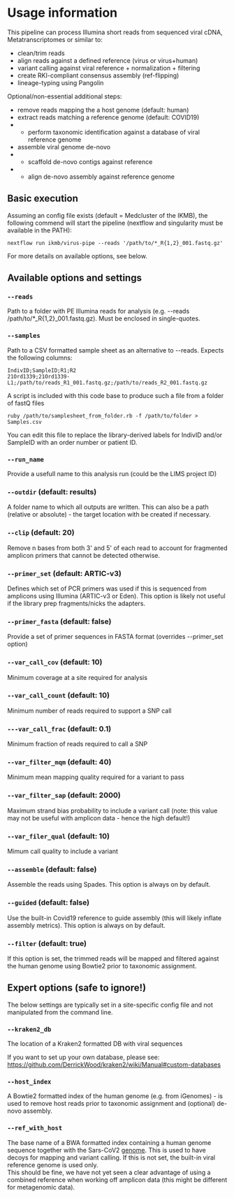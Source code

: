 # Usage information

This pipeline can process Illumina short reads from sequenced viral cDNA, Metatranscriptomes or similar to:

* clean/trim reads
* align reads against a defined reference (virus or virus+human)
* variant calling against viral reference + normalization + filtering
* create RKI-compliant consensus assembly (ref-flipping)
* lineage-typing using Pangolin

Optional/non-essential additional steps:

* remove reads mapping the a host genome (default: human)
* extract reads matching a reference genome (default: COVID19)
* - perform taxonomic identification against a database of viral reference genome
* assemble viral genome de-novo
* - scaffold de-novo contigs against reference
* - align de-novo assembly against reference genome

## Basic execution

Assuming an config file exists (default = Medcluster of the IKMB), the following commend will start the pipeline (nextflow and singularity must be available in the PATH):

`nextflow run ikmb/virus-pipe --reads '/path/to/*_R{1,2}_001.fastq.gz'`

For more details on available options, see below.

## Available options and settings

### `--reads` 
Path to a folder with PE Illumina reads for analysis (e.g. --reads /path/to/*_R{1,2}_001.fastq.gz). Must be enclosed in single-quotes.

### `--samples`
Path to a CSV formatted sample sheet as an alternative to --reads. Expects the following columns:

```
IndivID;SampleID;R1;R2
21Ord1339;21Ord1339-L1;/path/to/reads_R1_001.fastq.gz;/path/to/reads_R2_001.fastq.gz
```

A script is included with this code base to produce such a file from a folder of fastQ files


```
ruby /path/to/samplesheet_from_folder.rb -f /path/to/folder > Samples.csv
```

You can edit this file to replace the library-derived labels for IndivID and/or SampleID with an order number or patient ID. 

### `--run_name`
Provide a usefull name to this analysis run (could be the LIMS project ID)

### `--outdir` (default: results)
A folder name to which all outputs are written. This can also be a path (relative or absolute) - the target location with be created if necessary. 

### `--clip` (default: 20)
Remove n bases from both 3' and 5' of each read to account for fragmented amplicon primers that cannot be detected otherwise.

### `--primer_set` (default: ARTIC-v3)
Defines which set of PCR primers was used if this is sequenced from amplicons using Illumina (ARTIC-v3 or Eden). This option is likely not useful if the library prep fragments/nicks the adapters.

### `--primer_fasta` (default: false)
Provide a set of primer sequences in FASTA format (overrides --primer_set option)

### `--var_call_cov` (default: 10)
Minimum coverage at a site required for analysis

### `--var_call_count` (default: 10)
Minimum number of reads required to support a SNP call

### `---var_call_frac` (default: 0.1)
Minimum fraction of reads required to call a SNP

### `--var_filter_mqm` (default: 40)
Minimum mean mapping quality required for a variant to pass

### `--var_filter_sap` (default: 2000)
Maximum strand bias probability to include a variant call (note: this value may not be useful with amplicon data - hence the high default!)

### `--var_filer_qual` (default: 10)
Mimum call quality to include a variant

### `--assemble` (default: false)
Assemble the reads using Spades. This option is always on by default.

### `--guided` (default: false)
Use the built-in Covid19 reference to guide assembly (this will likely inflate assembly metrics). This option is always on by default. 

### `--filter` (default: true)
If this option is set, the trimmed reads will be mapped and filtered against the human genome using Bowtie2 prior to taxonomic assignment.

## Expert options (safe to ignore!)

The below settings are typically set in a site-specific config file and not manipulated from the command line. 

### `--kraken2_db` 
The location of a Kraken2 formatted DB with viral sequences

If you want to set up your own database, please see: https://github.com/DerrickWood/kraken2/wiki/Manual#custom-databases

### `--host_index`
A Bowtie2 formatted index of the human genome (e.g. from iGenomes) - is used to remove host reads prior to taxonomic assignment and (optional) de-novo assembly.

### `--ref_with_host`
The base name of a BWA formatted index containing a human genome sequence together with the Sars-CoV2 [genome](../assets/reference/NC_045512.2.fa). This is used to have decoys for mapping and variant calling. If this is not set, the built-in viral reference genome is used only.  
This should be fine, we have not yet seen a clear advantage of using a combined reference when working off amplicon data (this might be different for metagenomic data). 

